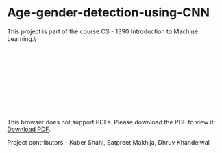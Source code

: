 # Age-gender-detection-using-CNN
This project is part of the course CS - 1390 Introduction to Machine Learning.\

<object data="http://yoursite.com/the.pdf" type="application/pdf" width="700px" height="700px">
    <embed src="http://yoursite.com/the.pdf">
        <p>This browser does not support PDFs. Please download the PDF to view it: <a href="http://yoursite.com/the.pdf">Download PDF</a>.</p>
    </embed>
</object>


Project contributors - Kuber Shahi, Satpreet Makhija, Dhruv Khandelwal
